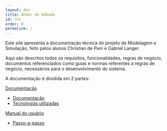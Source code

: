 ```yaml
---
layout: doc
title: Andar do bêbado    
id: rni
order: 0
permalink: /
---
```


Este site apresenta a documentação técnica do projeto de Modelagem e Simulação, feito pelos alunos Christian de Pieri e Gabriel Langer.

Aqui são descritos todos os requisitos, funcionalidades, regras de negócio, documentos referenciados como guias e normas referentes a regras de negócio, necessários para o desenvolvimento do sistema.


A documentação é dividida em 2 partes:

[Documentação](/documentacao/index.html)

- [Documentação](documentacao/documentacao.html) 
- [Tecnologias utilizadas](documentacao/tecnologias.html)

[Manual do usuário](/users_guide/index.html)

- [Passo-a-passo](/users_guide/passo-a-passo.html)
